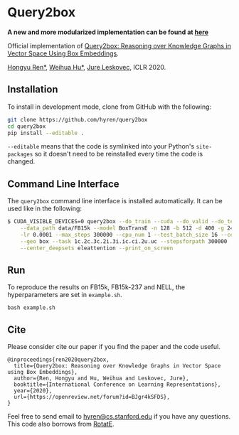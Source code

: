 # Query2box

**A new and more modularized implementation can be found at [here](https://github.com/snap-stanford/KGReasoning)**

Official implementation of [Query2box: Reasoning over Knowledge Graphs in Vector Space Using Box Embeddings](https://openreview.net/forum?id=BJgr4kSFDS).

[Hongyu Ren*](http://hyren.me), [Weihua Hu*](http://web.stanford.edu/~weihuahu/), [Jure Leskovec](https://cs.stanford.edu/people/jure/index.html), ICLR 2020.

## Installation

To install in development mode, clone from GitHub
with the following:

```bash
git clone https://github.com/hyren/query2box
cd query2box
pip install --editable .
```

`--editable` means that the code is symlinked into your
Python's `site-packages` so it doesn't need to be reinstalled
every time the code is changed.

## Command Line Interface

The `query2box` command line interface is installed automatically. It can be used
like in the following:

```bash
$ CUDA_VISIBLE_DEVICES=0 query2box --do_train --cuda --do_valid --do_test \
    --data_path data/FB15k --model BoxTransE -n 128 -b 512 -d 400 -g 24 -a 1.0 \
    -lr 0.0001 --max_steps 300000 --cpu_num 1 --test_batch_size 16 --center_reg 0.02 \
    --geo box --task 1c.2c.3c.2i.3i.ic.ci.2u.uc --stepsforpath 300000  --offset_deepsets inductive \
    --center_deepsets eleattention --print_on_screen
```

## Run
To reproduce the results on FB15k, FB15k-237 and NELL, the hyperparameters are set in `example.sh`.
```
bash example.sh
```

## Cite
Please consider cite our paper if you find the paper and the code useful.
```
@inproceedings{ren2020query2box,
  title={Query2box: Reasoning over Knowledge Graphs in Vector Space using Box Embeddings},
  author={Ren, Hongyu and Hu, Weihua and Leskovec, Jure},
  booktitle={International Conference on Learning Representations},
  year={2020},
  url={https://openreview.net/forum?id=BJgr4kSFDS},
}
```

Feel free to send email to hyren@cs.stanford.edu if you have any questions. This code also borrows from [RotatE](https://github.com/DeepGraphLearning/KnowledgeGraphEmbedding).
